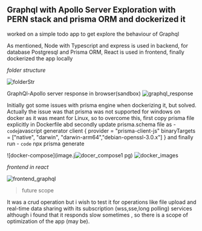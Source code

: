 ## Graphql with Apollo Server Exploration with PERN stack and prisma ORM and dockerized it

worked on a simple todo app to get explore the behaviour of Graphql

As mentioned, Node with Typescript and express is used in backend, for database Postgresql
and Prisma ORM, React is used in frontend, finally dockerized the app locally

*folder structure*

![folderStr](https://github.com/user-attachments/assets/b2fce5fa-aac5-4139-869a-9fc6574990bd)

GraphQl-Apollo server response in browser(sandbox)
![graphql_response](https://github.com/user-attachments/assets/c9995603-351c-4176-a57e-0336fb6f938b)

Initially got some issues with prisma engine when dockerizing it, but solved. Actually the issue was that prisma was
not supported for windows on docker as it was meant for Linux, so to overcome this, first copy prisma file explicitly in 
Dockerfile abd secondly update prisma.schema file as - 
`code`javascript
generator client {
  provider      = "prisma-client-js"
  binaryTargets = ["native", "darwin", "darwin-arm64","debian-openssl-3.0.x"]
}
and finally run -
`code`
npx prisma generate

![docker-compose](image.j![docer_compose1](https://github.com/user-attachments/assets/e182afb7-bafe-4dec-90c2-9ee2287c7a52)
pg)
![docker_images](https://github.com/user-attachments/assets/4b53888b-cb26-4bda-9398-2dd5a9918410)

*frontend in react*

![frontend_graphql](https://github.com/user-attachments/assets/1a920971-16ab-4728-b208-b4a7ac08bd5e)


>future scope

It was a crud operation but i wish to test it for operations like file upload
and real-time data sharing with its subscription (wss,sse,long polling) services
although i found that it responds slow sometimes , so there is a scope of optimization
of the app (may be).
